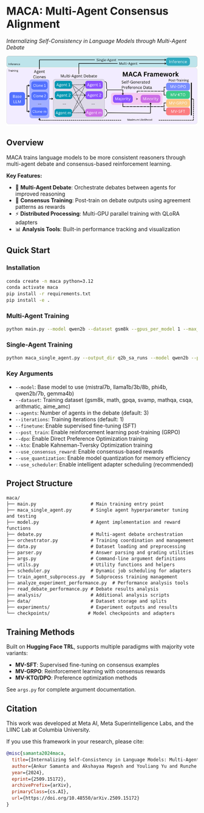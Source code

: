 # MACA: Multi-Agent Consensus Alignment

*Internalizing Self-Consistency in Language Models through Multi-Agent Debate*

![Policy](Policy.png)

## Overview

MACA trains language models to be more consistent reasoners through multi-agent debate and consensus-based reinforcement learning.

**Key Features:**
- 🤖 **Multi-Agent Debate**: Orchestrate debates between agents for improved reasoning
- 🎯 **Consensus Training**: Post-train on debate outputs using agreement patterns as rewards
- ⚡ **Distributed Processing**: Multi-GPU parallel training with QLoRA adapters
- 📊 **Analysis Tools**: Built-in performance tracking and visualization

## Quick Start

### Installation

```bash
conda create -n maca python=3.12
conda activate maca
pip install -r requirements.txt
pip install -e .
```

### Multi-Agent Training

```bash
python main.py --model qwen2b --dataset gsm8k --gpus_per_model 1 --max_concurrent_tasks 4 --train_size 1500 --test_size 500 --lora_r 128 --lora_alpha 128 --dpo --epoch_dpo 3 --batch_dpo 6 --lr_dpo 1e-5 --beta_dpo 0.1 --gradient_accumulation_steps_dpo 4 --seed 1
```

### Single-Agent Training
```bash
python maca_single_agent.py --output_dir q2b_sa_runs --model qwen2b --phase kto --kto --train_datasets math gsm8k mathqa --test_datasets math gsm8k mathqa svamp gpqa csqa --use_full_test --lora_r_range 64 --lora_alpha_range 64 --lr_kto 1e-5 --evaluation_batch_size 24
```

### Key Arguments

- `--model`: Base model to use (mistral7b, llama1b/3b/8b, phi4b, qwen2b/7b, gemma4b)
- `--dataset`: Training dataset (gsm8k, math, gpqa, svamp, mathqa, csqa, arithmatic, aime_amc)
- `--agents`: Number of agents in the debate (default: 3)
- `--iterations`: Training iterations (default: 1)
- `--finetune`: Enable supervised fine-tuning (SFT)
- `--post_train`: Enable reinforcement learning post-training (GRPO)
- `--dpo`: Enable Direct Preference Optimization training
- `--kto`: Enable Kahneman-Tversky Optimization training
- `--use_consensus_reward`: Enable consensus-based rewards
- `--use_quantization`: Enable model quantization for memory efficiency
- `--use_scheduler`: Enable intelligent adapter scheduling (recommended)

## Project Structure

```
maca/
├── main.py                    # Main training entry point
├── maca_single_agent.py       # Single agent hyperparameter tuning and testing
├── model.py                   # Agent implementation and reward functions
├── debate.py                  # Multi-agent debate orchestration
├── orchestrator.py            # Training coordination and management
├── data.py                    # Dataset loading and preprocessing
├── parser.py                  # Answer parsing and grading utilities
├── args.py                    # Command-line argument definitions
├── utils.py                   # Utility functions and helpers
├── scheduler.py               # Dynamic job scheduling for adapters
├── train_agent_subprocess.py  # Subprocess training management
├── analyze_experiment_performance.py  # Performance analysis tools
├── read_debate_performance.py # Debate results analysis
├── analysis/                  # Additional analysis scripts
├── data/                      # Dataset storage and splits
├── experiments/               # Experiment outputs and results
└── checkpoints/              # Model checkpoints and adapters
```

## Training Methods

Built on **Hugging Face TRL**, supports multiple paradigms with majority vote variants:
- **MV-SFT**: Supervised fine-tuning on consensus examples
- **MV-GRPO**: Reinforcement learning with consensus rewards  
- **MV-KTO/DPO**: Preference optimization methods

See `args.py` for complete argument documentation.

## Citation

This work was developed at Meta AI, Meta Superintelligence Labs, and the LIINC Lab at Columbia University.

If you use this framework in your research, please cite:

```bibtex
@misc{samanta2024maca,
  title={Internalizing Self-Consistency in Language Models: Multi-Agent Consensus Alignment},
  author={Ankur Samanta and Akshayaa Magesh and Youliang Yu and Runzhe Wu and Ayush Jain and Daniel Jiang and Boris Vidolov and Paul Sajda and Yonathan Efroni and Kaveh Hassani},
  year={2024},
  eprint={2509.15172},
  archivePrefix={arXiv},
  primaryClass={cs.AI},
  url={https://doi.org/10.48550/arXiv.2509.15172}
}
```